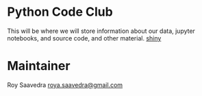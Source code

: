 # Python Code Club
This will be where we will store information about our data, jupyter notebooks, and source code, and other material.
[shiny](https://github.com/molliemckillop/wordcloud_RShiny)
# Maintainer
Roy Saavedra
roya.saavedra@gmail.com
